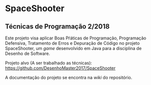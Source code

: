# SpaceShooter 

## Técnicas de Programação 2/2018

Este projeto visa aplicar Boas Pŕáticas de Programação, Programação Defensiva, Tratamento de Erros e Depuração de Código no projeto SpaceShooter, um _game_ desenvolvido em Java para a disciplina de Desenho de Software.

Projeto alvo (A ser trabalhado as técnicas): https://github.com/DesenhoMaster2017/SpaceShooter 

A documentação do projeto se encontra na _wiki_ do repositório.
